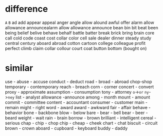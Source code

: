 # difference

`A` `B`
ad add
appear appeal
anger angle
allow alound 
awful offer
alarm allow
allowance announcealarm allow
allowance announce 
bean bin
bit beat
been being
belief belive
behave behalf
battle batter
break brick
bring brain
core call
cold code
coast cost
collar color
cell sale
dealer dinner
steady study
central century
aboard abroad
cotton cartoon
college colleague
profit perfect
climb claim
collar  collour
court coat
button bottom (bought on)

# similar
use - abuse - accuse
conduct - deduct
road - broad - abroad
chop-shop
temporary - contemporary
reach - breach
corn - corner
concert - convert
proxy - approximate
assumption - consumption
tony - attorney `o`->`or`  `ny`->`ney`
list - analyst
allowance -announce
among - month
mount - amount
commit - committee
content - accountant
consumer - customer
main - remain
might - right
word - award
award - awkward
fair - affair
behave - behavior
bone - backbone
blow - below
bare - bear - bell
bear - beer - beard
weight - wait
rain - brain
borrow - brown
brilliant - intelligent
cereal - serious
chap - chip - chop
chip - cheap - cheek
chart - chat
biscuit - circuit
brown - crown
aboard - cupboard - keyboard
buddy - daddy